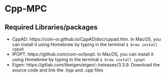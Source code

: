 # Cpp-MPC

<h2> Required Libraries/packages </h2>

<ul>
  <li>CppAD: https://coin-or.github.io/CppAD/doc/cppad.htm. 
    In MacOS, you can install it using Homebrew by typing in the terminal <code>$ brew install cppad</code></li>
  <li>IPOPT: https://github.com/coin-or/Ipopt.
    In MacOS, you can install it using Homebrew by typing in the terminal <code>$ brew install ipopt</code></li>
  <li>Eigen: https://gitlab.com/libeigen/eigen/-/releases/3.3.9. Download the source code and link the .hpp and .cpp files </li>
</ul>  

